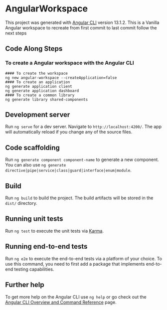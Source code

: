 # AngularWorkspace

This project was generated with [Angular CLI](https://github.com/angular/angular-cli) version 13.1.2.
This is a Vanilla Angular workspace to recreate from first commit to last commit follow the next steps
## Code Along Steps
### To create a Angular workspace with the Angular CLI 
    #### To create the workspace  
    ng new angular-workspace --createApplication=false 
    #### To create an application 
    ng generate application client
    ng generate application dashboard
    #### To create a common library
    ng generate library shared-components

## Development server

Run `ng serve` for a dev server. Navigate to `http://localhost:4200/`. The app will automatically reload if you change any of the source files.

## Code scaffolding

Run `ng generate component component-name` to generate a new component. You can also use `ng generate directive|pipe|service|class|guard|interface|enum|module`.

## Build

Run `ng build` to build the project. The build artifacts will be stored in the `dist/` directory.

## Running unit tests

Run `ng test` to execute the unit tests via [Karma](https://karma-runner.github.io).

## Running end-to-end tests

Run `ng e2e` to execute the end-to-end tests via a platform of your choice. To use this command, you need to first add a package that implements end-to-end testing capabilities.

## Further help

To get more help on the Angular CLI use `ng help` or go check out the [Angular CLI Overview and Command Reference](https://angular.io/cli) page.
